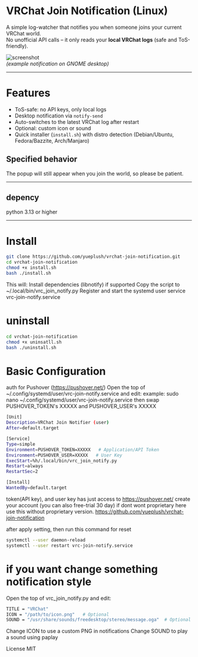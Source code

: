 # VRChat Join Notification (Linux)

A simple log-watcher that notifies you when someone joins your current VRChat world.  
No unofficial API calls – it only reads your **local VRChat logs** (safe and ToS-friendly).

![screenshot](https://raw.githubusercontent.com/yueplush/vrchat-join-notification/refs/heads/main/notify.png)  
*(example notification on GNOME desktop)*

---

# Features
- ToS-safe: no API keys, only local logs
- Desktop notification via `notify-send`
- Auto-switches to the latest VRChat log after restart
- Optional: custom icon or sound
- Quick installer (`install.sh`) with distro detection (Debian/Ubuntu, Fedora/Bazzite, Arch/Manjaro)

## Specified behavior
The popup will still appear when you join the world, so please be patient.

---
## depency
python 3.13 or higher

---

# Install

```bash
git clone https://github.com/yueplush/vrchat-join-notification.git
cd vrchat-join-notification
chmod +x install.sh
bash ./install.sh
```

This will:
Install dependencies (libnotify) if supported
Copy the script to ~/.local/bin/vrc_join_notify.py
Register and start the systemd user service vrc-join-notify.service

# uninstall

```bash
cd vrchat-join-notification
chmod +x uninsatll.sh
bash ./uninstall.sh
```

# Basic Configuration
auth for Pushover (https://pushover.net/)
Open the top of ~/.config/systemd/user/vrc-join-notify.service and edit:
example: sudo nano ~/.config/systemd/user/vrc-join-notify.service
then swap PUSHOVER_TOKEN's XXXXX and PUSHOVER_USER's XXXXX

```bash  
[Unit]
Description=VRChat Join Notifier (user)
After=default.target

[Service]
Type=simple
Environment=PUSHOVER_TOKEN=XXXXX   # Application/API Token
Environment=PUSHOVER_USER=XXXXX   # User Key
ExecStart=%h/.local/bin/vrc_join_notify.py 
Restart=always
RestartSec=2

[Install]
WantedBy=default.target
```

token(API key), and user key has just access to https://pushover.net/ create your account (you can also free-trial 30 day)
if dont wont proprietary here use this without proprietary version.
https://github.com/yueplush/vrchat-join-notification

after apply setting, then run this command for reset

```bash
systemctl --user daemon-reload
systemctl --user restart vrc-join-notify.service
```
# if you want change something notification style
Open the top of vrc_join_notify.py and edit:

```bash
TITLE = "VRChat"
ICON = "/path/to/icon.png"   # Optional
SOUND = "/usr/share/sounds/freedesktop/stereo/message.oga"  # Optional
```
Change ICON to use a custom PNG in notifications
Change SOUND to play a sound using paplay

License
MIT





